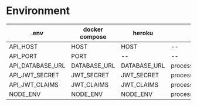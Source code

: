 # Environment

| .env             | docker compose   | heroku         | lib/server.js |
| ---------------- | --------------   | ---------      | ------------- |
| API_HOST         | HOST             | HOST           | --            |
| API_PORT         | PORT             | --             | --            |
| API_DATABASE_URL | DATABASE_URL     | DATABASE_URL   | process.env.DATABASE_URL |
| API_JWT_SECRET   | JWT_SECRET       | JWT_SECRET     | process.env.JWT_SECRET   |
| API_JWT_CLAIMS   | JWT_CLAIMS       | JWT_CLAIMS     | process.env.JWT_CLAIMS   |
| NODE_ENV              | NODE_ENV          | NODE_ENV         | process.env.NODE_ENV |

